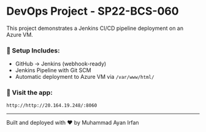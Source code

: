 # DevOps Project - SP22-BCS-060

This project demonstrates a Jenkins CI/CD pipeline deployment on an Azure VM.

### 🔧 Setup Includes:
- GitHub → Jenkins (webhook-ready)
- Jenkins Pipeline with Git SCM
- Automatic deployment to Azure VM via `/var/www/html/`

### 🚀 Visit the app:
`http://http://20.164.19.248/:8060`

---

Built and deployed with ❤️ by Muhammad Ayan Irfan
